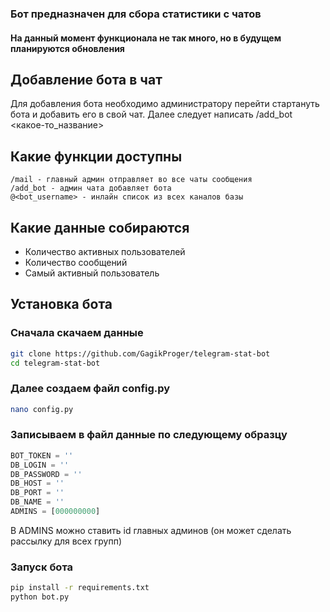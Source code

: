 <h3>Бот предназначен для сбора статистики с чатов</h3>
<h4>На данный момент функционала не так много, но в будущем планируются обновления</h4> 
<h2>Добавление бота в чат</h2>
Для добавления бота необходимо администратору перейти стартануть бота и добавить его в свой чат. Далее следует написать /add_bot <какое-то_название>

<h2>Какие функции доступны</h2>

```
/mail - главный админ отправляет во все чаты сообщения
/add_bot - админ чата добавляет бота
@<bot_username> - инлайн список из всех каналов базы
```

<h2>Какие данные собираются</h2>
<ul>
<li>Количество активных пользователей</li>
<li>Количество сообщений</li>
<li>Самый активный пользователь</li>
</ul>
<h2>Установка бота</h2>
<h3>Сначала скачаем данные</h3>

```bash
git clone https://github.com/GagikProger/telegram-stat-bot
cd telegram-stat-bot
```

<h3>Далее создаем файл config.py</h3>

```bash
nano config.py
```

<h3>Записываем в файл данные по следующему образцу</h3>

```python
BOT_TOKEN = ''
DB_LOGIN = ''
DB_PASSWORD = ''
DB_HOST = ''
DB_PORT = ''
DB_NAME = ''
ADMINS = [000000000]
```

В ADMINS можно ставить id главных админов (он может сделать рассылку для всех групп)

<h3>Запуск бота</h3>

```bash
pip install -r requirements.txt
python bot.py
```
